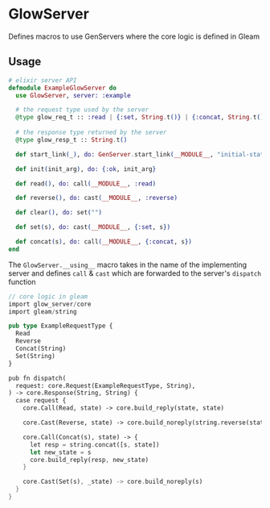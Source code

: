 # GlowServer

Defines macros to use GenServers where the core logic is defined in Gleam

## Usage

```elixir
# elixir server API 
defmodule ExampleGlowServer do
  use GlowServer, server: :example

  # the request type used by the server
  @type glow_req_t :: :read | {:set, String.t()} | {:concat, String.t()} | :reverse
  
  # the response type returned by the server
  @type glow_resp_t :: String.t()

  def start_link(_), do: GenServer.start_link(__MODULE__, "initial-state", name: __MODULE__)

  def init(init_arg), do: {:ok, init_arg}

  def read(), do: call(__MODULE__, :read)

  def reverse(), do: cast(__MODULE__, :reverse)

  def clear(), do: set("")

  def set(s), do: cast(__MODULE__, {:set, s})

  def concat(s), do: call(__MODULE__, {:concat, s})
end
```

The `GlowServer.__using__` macro takes in the name of the implementing server and defines 
`call` & `cast` which are forwarded to the server's `dispatch` function  


```rust
// core logic in gleam
import glow_server/core
import gleam/string

pub type ExampleRequestType {
  Read
  Reverse
  Concat(String)
  Set(String)
}

pub fn dispatch(
  request: core.Request(ExampleRequestType, String),
) -> core.Response(String, String) {
  case request {
    core.Call(Read, state) -> core.build_reply(state, state)

    core.Cast(Reverse, state) -> core.build_noreply(string.reverse(state))

    core.Call(Concat(s), state) -> {
      let resp = string.concat([s, state])
      let new_state = s
      core.build_reply(resp, new_state)
    }

    core.Cast(Set(s), _state) -> core.build_noreply(s)
  }
}
```